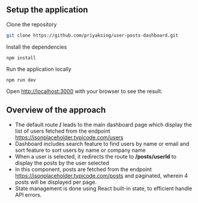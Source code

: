 
## Setup the application

Clone the repository
```bash
git clone https://github.com/priyaksing/user-posts-dashboard.git
```
Install the dependencies
```
npm install
```
Run the application locally
```
npm run dev
```

Open [http://localhost:3000](http://localhost:3000) with your browser to see the result.

## Overview of the approach
- The default route **/** leads to the main dashboard page which display the list of users fetched from the endpoint https://jsonplaceholder.typicode.com/users
- Dashboard includes search feature to find users by name or email and sort feature to sort users by name or company name  
- When a user is selected, it redirects the route to **/posts/userId** to display the posts by the user selected
- In this component, posts are fetched from the endpoint https://jsonplaceholder.typicode.com/posts and paginated, wherein 4 posts will be displayed per page.
- State management is done using React built-in state, to efficient handle API errors.
